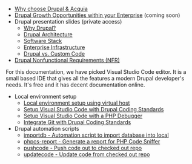 * [Why choose Drupal & Acquia](https://github.com/sdemi/drupal-docs/blob/master/why-choose-drupal-acquia.md)
* [Drupal Growth Opportunities within your Enterprise](https://github.com/sdemi/drupal-docs/blob/master/drupal-growth-opportunities-within-your-enterprise.md) (coming soon)
* Drupal presentation slides (private access)
  * [Why Drupal?](https://github.com/sdemi/drupal-docs-private/blob/master/slides-why-drupal.pptx)
  * [Drupal Architecture](https://github.com/sdemi/drupal-docs-private/blob/master/slides-drupal-arch.pptx)
  * [Software Stack](https://github.com/sdemi/drupal-docs-private/blob/master/slides-software-stack.pptx)
  * [Enterprise Infrastructure](https://github.com/sdemi/drupal-docs-private/blob/master/slides-enterprise-infrastructure.pptx)
  * [Drupal vs. Custom Code](https://github.com/sdemi/drupal-docs-private/blob/master/slides-drupal-code-count.pptx)
* [Drupal Nonfunctional Requirements (NFR)](https://github.com/sdemi/drupal-docs/blob/master/nfr.md)

For this documentation, we have picked Visual Studio Code editor. It is a small based IDE that gives all the features a modern Drupal developer's needs. It's free and it has decent documentation online.

* Local environment setup
  * [Local environment setup using virtual host](https://github.com/sdemi/drupal-docs/blob/master/local-environment-setup-using-virtual-host.md)
  * [Setup Visual Studio Code with Drupal Coding Standards](https://github.com/sdemi/drupal-docs/blob/master/visual-studio-code.md)
  * [Setup Visual Studio Code with a PHP Debugger](https://github.com/sdemi/drupal-docs/blob/master/visual-studio-code-xdebug.md)
  * [Integrate Git with Drupal Coding Standards](https://github.com/sdemi/pre-commit)
* Drupal automation scripts
  * [importdb - Automation script to import database into local](https://github.com/sdemi/drupal-docs/blob/master/drupal-scripts-importdb.md)
  * [phpcs-report - Generate a report for PHP Code Sniffer](https://github.com/sdemi/drupal-docs/blob/master/drupal-scripts-phpcs-report.md)
  * [pushcode - Push code out to checked out repo](https://github.com/sdemi/drupal-docs/blob/master/drupal-scripts-pushcode.md)
  * [updatecode - Update code from checked out repo](https://github.com/sdemi/drupal-docs/blob/master/drupal-scripts-updatecode.md)
